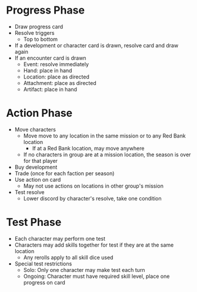 # Progress Phase

* Draw progress card
* Resolve triggers
     * Top to bottom
* If a development or character card is drawn, resolve card and draw again
* If an encounter card is drawn
     * Event: resolve immediately
     * Hand: place in hand
     * Location: place as directed
     * Attachment: place as directed
     * Artifact: place in hand

# Action Phase

* Move characters
     * Move move to any location in the same mission or to any Red Bank location
          * If at a Red Bank location, may move anywhere
     * If no characters in group are at a mission location, the season is over for that player
* Buy development
* Trade (once for each faction per season)
* Use action on card
     * May not use actions on locations in other group's mission
* Test resolve
     * Lower discord by character's resolve, take one condition

# Test Phase

* Each character may perform one test
* Characters may add skills together for test if they are at the same location
     * Any rerolls apply to all skill dice used
* Special test restrictions
     * Solo: Only one character may make test each turn
     * Ongoing: Character must have required skill level, place one progress on card